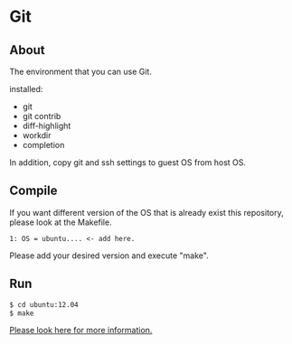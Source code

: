 Git
==========

## About
The environment that you can use Git.

installed:
- git
- git contrib
 - diff-highlight
 - workdir
 - completion

In addition, copy git and ssh settings to guest OS from host OS.

## Compile
If you want different version of the OS that is already exist this repository, please look at the Makefile.

```:Makefile
1: OS = ubuntu.... <- add here.
```

Please add your desired version and execute "make".

## Run

```bash
$ cd ubuntu:12.04
$ make
```

[Please look here for more information.](../#how-to-use)
